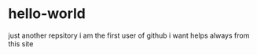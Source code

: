 # hello-world
just another repsitory
i am the first user of github
i want helps always from this site
